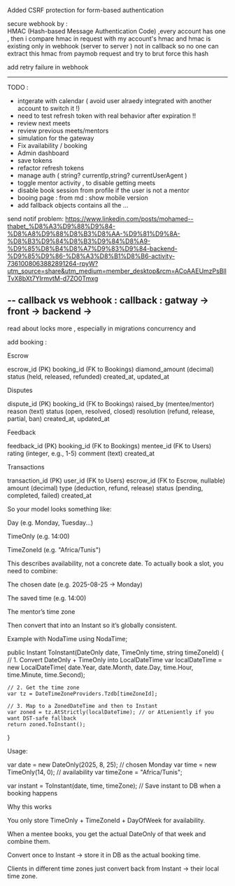 Added CSRF protection for form-based authentication

secure webhook by :  
HMAC (Hash-based Message Authentication Code) ,every account has one ,
then i compare hmac in request with my account's hmac
and hmac is existing only in webhook (server to server ) not in callback so no one can extract this hmac from paymob request and try to brut force this hash

add retry failure in webhook

---
TODO : 
- intgerate with calendar  ( avoid user alraedy integrated with another account to switch it !)
- need to test refresh token with real behavior after expiration !! 
- review next meets 
- review previous meets/mentors 
- simulation for the gateway
- Fix availability / booking 
- Admin dashboard 
- save tokens 
- refactor refresh tokens 
- manage auth ( string? currentIp,string? currentUserAgent ) 
- toggle mentor activity  , to disable getting meets 
- disable book session from profile if the user is not a mentor 
- booing page : from md : show mobile version 
- add fallback objects contains all the ... 


send notif problem: https://www.linkedin.com/posts/mohamed--thabet_%D8%A3%D9%88%D9%84-%D8%A8%D9%88%D8%B3%D8%AA-%D9%81%D9%8A-%D8%B3%D9%84%D8%B3%D9%84%D8%A9-%D9%85%D8%B4%D8%A7%D9%83%D9%84-backend-%D9%85%D9%86-%D8%A3%D8%B1%D8%B6-activity-7361008063882891264-rpyW?utm_source=share&utm_medium=member_desktop&rcm=ACoAAEUmzPsBllTvX8bXt7YIrmvtM-d7ZO0Tmxg                                        



--
callback vs webhook : callback : gatway -> front -> backend ->
-----
read about locks more , especially in migrations 
concurrency and 

add booking :

Escrow

escrow_id (PK)
booking_id (FK to Bookings)
diamond_amount (decimal)
status (held, released, refunded)
created_at, updated_at


Disputes

dispute_id (PK)
booking_id (FK to Bookings)
raised_by (mentee/mentor)
reason (text)
status (open, resolved, closed)
resolution (refund, release, partial, ban)
created_at, updated_at


Feedback

feedback_id (PK)
booking_id (FK to Bookings)
mentee_id (FK to Users)
rating (integer, e.g., 1-5)
comment (text)
created_at


Transactions

transaction_id (PK)
user_id (FK to Users)
escrow_id (FK to Escrow, nullable)
amount (decimal)
type (deduction, refund, release)
status (pending, completed, failed)
created_at


So your model looks something like:

Day (e.g. Monday, Tuesday…)

TimeOnly (e.g. 14:00)

TimeZoneId (e.g. "Africa/Tunis")

This describes availability, not a concrete date.
To actually book a slot, you need to combine:

The chosen date (e.g. 2025-08-25 → Monday)

The saved time (e.g. 14:00)

The mentor’s time zone

Then convert that into an Instant so it’s globally consistent.

Example with NodaTime
using NodaTime;

public Instant ToInstant(DateOnly date, TimeOnly time, string timeZoneId)
{
// 1. Convert DateOnly + TimeOnly into LocalDateTime
var localDateTime = new LocalDateTime(
date.Year, date.Month, date.Day,
time.Hour, time.Minute, time.Second);

    // 2. Get the time zone
    var tz = DateTimeZoneProviders.Tzdb[timeZoneId];

    // 3. Map to a ZonedDateTime and then to Instant
    var zoned = tz.AtStrictly(localDateTime); // or AtLeniently if you want DST-safe fallback
    return zoned.ToInstant();
}


Usage:

var date = new DateOnly(2025, 8, 25); // chosen Monday
var time = new TimeOnly(14, 0);       // availability
var timeZone = "Africa/Tunis";

var instant = ToInstant(date, time, timeZone);
// Save instant to DB when a booking happens

Why this works

You only store TimeOnly + TimeZoneId + DayOfWeek for availability.

When a mentee books, you get the actual DateOnly of that week and combine them.

Convert once to Instant → store it in DB as the actual booking time.

Clients in different time zones just convert back from Instant → their local time zone.